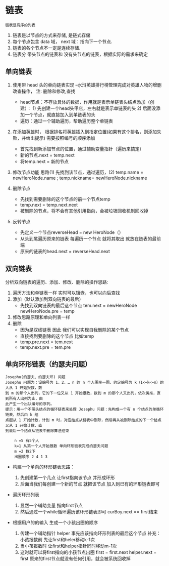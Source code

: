 # 链表
    链表是有序的列表
1) 链表是以节点的方式来存储, 是链式存储
2) 每个节点包含 data 域， next 域：指向下一个节点.
3) 链表的各个节点不一定是连续存储.
4) 链表分 带头节点的链表和 没有头节点的链表，根据实际的需求来确定    

## 单向链表
1) 使用带 head 头的单向链表实现 –水浒英雄排行榜管理完成对英雄人物的增删改查操作， 注: 删除和修改,查找
      * head节点：不存放具体的数据，作用就是表示单链表头结点添加（创建）：
              1) 先创建一个head头甲店，左右就是表示单链表的头
              2) 后面没添加一个节点，就直接加入到单链表的头
      * 遍历：通过一个辅助遍历，帮助遍历整个单链表
2) 在添加英雄时， 根据排名将英雄插入到指定位置(如果有这个排名，则添加失败，并给出提示)
    需要按照编号的顺序添加
    * 首先找到新添加节点的位置，通过辅助变量指针（遍历来搞定）
    * 新的节点.next = temp.next
    * 将temp.next = 新的节点

3) 修改节点功能
   思路(1) 先找到该节点，通过遍历，(2) temp.name = newHeroNode.name ; temp.nickname= newHeroNode.nickname

4) 删除节点
    * 先找到需要删除的这个节点的前一个节点temp
    * temp.next = temp.next.next
    * 被删除的节点，将不会有其他引用指向，会被垃圾回收机制回收掉


5) 反转节点
    * 先定义一个节点reverseHead = new HeroNode（）
    * 从头到尾遍历原来的链表 每遍历一个节点 就将其取出 就放在链表的最前端
    * 原来的链表的head.next = reverseHead.next
    
##  双向链表
分析双向链表的遍历、添加、修改、删除的操作思路:
1) 遍历方法和单链表一样 实时可以镶嵌，也可以向后查找
2) 添加（默认添加到双向链表的最后）
    * 先找到双向链表的最后这个节点 tem.next = newHeroNode   newHeroNode.pre = temp
3) 修改思路原理和单向列表一样
4) 删除
   * 因为是双线链表 因此 我们可以实现自我删除的某个节点
   * 直接找到要删除的这个节点 比如temp
   * temp.pre.next = tem.next
   * temp.next.pre = tem.pre

##  单向环形链表（约瑟夫问题）
    
    Josephu(约瑟夫、约瑟夫环) 问题
    Josephu 问题为：设编号为 1，2，… n 的 n 个人围坐一圈，约定编号为 k（1<=k<=n）的人从 1 开始报数，数
    到 m 的那个人出列，它的下一位又从 1 开始报数，数到 m 的那个人又出列，依次类推，直到所有人出列为止，由
    此产生一个出队编号的序列。
    提示：用一个不带头结点的循环链表来处理 Josephu 问题：先构成一个有 n 个结点的单循环链表，然后由 k 结
    点起从 1 开始计数，计到 m 时，对应结点从链表中删除，然后再从被删除结点的下一个结点又从 1 开始计数，直
    到最后一个结点从链表中删除算法结束
    
```mxml
    n =5 有5个人 
    k=1 从第一个人开始报数 单向环形链表完成约瑟夫问题
    m =2 数2下
    出圈顺序 2 4 1 3
```
* 构建一个单向的环形链表思路：
    1) 先创建第一个几点 让first指向该节点 并形成环形
    2) 后面当我们每创建一个新的节点 就把该节点 加入到已有的环形链表即可
* 遍历环形列表
    1) 显然一个辅助变量 指向first节点
    2) 然后通过一个while循环遍历该环形链表即可 curBoy.next == first结束
    
* 根据用户的的输入 生成一个小孩出圈的顺序
    1) 传建一个辅助指针 helper 事先应该指向环形列表的最后这个节点
      补充：小孩报数前 先让first和heler移动k-1次
    2) 当小孩报数时 让first和helper指针同时移动m-1次
    3) 这时就可以将first指向的小孩节点出圈
      first = first.next
      helper.next = first
      原来的first节点就没有任何引用，就会被系统回收掉        
    
    